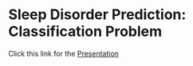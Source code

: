 # Sleep Disorder Prediction: Classification Problem

Click this link for the [Presentation](https://www.canva.com/design/DAG1qpeWvFY/pxePdss1aF20y7Do66AO6A/edit?utm_content=DAG1qpeWvFY&utm_campaign=designshare&utm_medium=link2&utm_source=sharebutton)